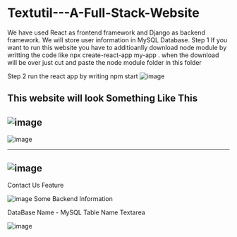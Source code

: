 # Textutil---A-Full-Stack-Website
We have used React as frontend framework and Django as backend framework. We will store user information in MySQL Database.
Step 1 If you want to run this website you have to additioanlly download node module by writting the code like npx create-react-app my-app . when the download will be over just cut and paste the node module folder in this folder

Step 2 run the react app by writing npm start 
![image](https://user-images.githubusercontent.com/110014127/202921413-1bb9bcda-e8ec-47c4-9386-fe77d454f79a.png)


This website will look Something Like This 
--------------------------------------------------------------------------------------------------------------------------------------------------

![image](https://user-images.githubusercontent.com/110014127/202921431-91f70c7b-afc6-4e0f-a409-3a96d24b747d.png)
--------------------------------------------------------------------------------------------------------------------------------------------------

![image](https://user-images.githubusercontent.com/110014127/202921502-a628bf3b-1b04-4cb7-987f-f52f28eeb649.png)

--------------------------------------------------------------------------------------------------------------------------------------------------
![image](https://user-images.githubusercontent.com/110014127/202921558-851e8f43-c077-491c-8827-ff641bc49ac3.png)
--------------------------------------------------------------------------------------------------------------------------------------------------





Contact Us Feature 

![image](https://user-images.githubusercontent.com/110014127/202921335-4b17809e-bb53-4d99-8756-0dfaab51d74e.png)
Some Backend Information

DataBase Name - MySQL Table Name Textarea

![image](https://user-images.githubusercontent.com/110014127/202921597-3557e606-6c4b-412b-874d-d63146fd1e77.png)


